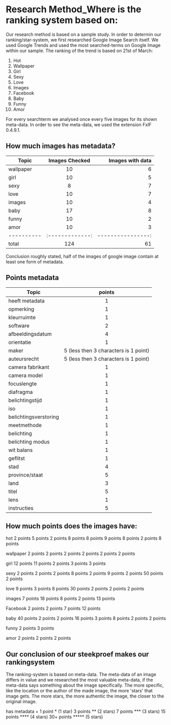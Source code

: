 # Research Method_Where is the ranking system based on:

Our research method is based on a sample study. In order to determin our ranking/star-system, we first researched Google Image Search itself. We used Google Trends and used the most searched-terms on Google Image within our sample. The ranking of the trend is based on 21st of March:

1.	Hot
2.	Wallpaper
3.	Girl
4.	Sexy
5.	Love
6.	Images
7.	Facebook
8.	Baby
9.	Funny
10.	Amor

For every searchterm we analysed once every five images for its shown meta-data. In order to see the meta-data, we used the extension FxIF 0.4.9.1.

## How much images has metadata?
|Topic     |Images Checked |Images with data |
|----------|:-------------:|----------------:|
| wallpaper|  10 | 6 |
| girl |    10   |   5 |
| sexy | 8 |    7 |
| love | 10 | 7
| images | 10 | 4 |
| baby | 17 | 8 |
| funny | 10 | 2 |
| amor | 10 | 3 |
|----------|:-------------:|----------------:|
| total | 124 | 61 |

Conclusion roughly stated, half of the images of google image contain at least one form of metadata.


## Points metadata
|Topic     |points|
|----------|:-------------:|
|heeft metadata	 |    1 |
| opmerking		  |       1 |
| kleurruimte		|       1 |
| software		  |       2 |
| afbeeldingsdatum	|   4 |
| orientatie		|       1|
|maker			        |   5 (less then 3 characters is 1 point)
| auteursrecht		    | 5 (less then 3 characters is 1 point)
|camera fabrikant	  | 1|
|camera model		|     1|
|focuslengte		  |     1|
|diafragma		    |     1|
|belichtingstijd		|   1|
|iso			      |       1|
|belichtingsverstoring | 1 |
| meetmethode		  |     1 |
| belichting		  |     1 |
| belichting modus	 |  1 |
| wit balans		|       1 |
| geflitst			 |      1 |
|stad			      |     4 |
|province/staat		 |  5|
|land			      |     3 |
|titel			     |      5|
|lens			    |       1 |
|instructies		   |    5|

## How much points does the images have:
hot
2 points
5 points
2 points
8 points
8 points
9 points
8 points
2 points
8 points

wallpaper
2 points
2 points
2 points
2 points
2 points
2 points

girl
12 points
11 points
2 points
3 points
3 points

sexy
2 points
2 points
2 points
8 points
2 points
9 points
2 points
50 points
2 points

love
9 points
3 points
8 points
30 points
2 points
2 points
2 points

images
7 points
18 points
8 points
2 points
13 points

Facebook
2 points
2 points
7 points
12 points

baby
40 points
2 points
2 points
16 points
3 points
8 points
2 points
2 points

funny
2 points
3 points

amor
2 points
2 points
2 points

## Our conclusion of our steekproef makes our rankingsystem
The ranking-system is based on meta-data. The meta-data of an image differs in value and we researched the most valuable meta-data, if the meta-data says something about the image specifically. The more specific, like the location or the author of the made image, the more 'stars' that image gets. The more stars, the more authentic the image, the closer to the original image.

has metadata + 1 point 	*	(1 star)
3 points			**	(2 stars)
7 points 			***	(3 stars)
15 points			****	(4 stars)
30+ points			*****	(5 stars)
